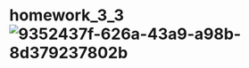# homework_3_3![9352437f-626a-43a9-a98b-8d379237802b](https://user-images.githubusercontent.com/118921019/226926829-ea03b421-b590-4925-9b82-7e88e7712669.jpg)
